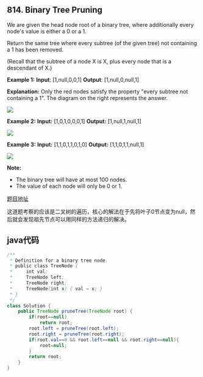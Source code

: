 ## 814. Binary Tree Pruning

We are given the head node root of a binary tree, where additionally every node's value is either a 0 or a 1.

Return the same tree where every subtree (of the given tree) not containing a 1 has been removed.

(Recall that the subtree of a node X is X, plus every node that is a descendant of X.)

**Example 1:**
**Input**: [1,null,0,0,1]
**Output**: [1,null,0,null,1]
 
**Explanation:** 
Only the red nodes satisfy the property "every subtree not containing a 1".
The diagram on the right represents the answer.

![](https://s3-lc-upload.s3.amazonaws.com/uploads/2018/04/06/1028_2.png)

**Example 2:**
**Input:** [1,0,1,0,0,0,1]
**Output:** [1,null,1,null,1]

![](https://s3-lc-upload.s3.amazonaws.com/uploads/2018/04/06/1028_1.png)

**Example 3:**
**Input:** [1,1,0,1,1,0,1,0]
**Output:** [1,1,0,1,1,null,1]

![](https://s3-lc-upload.s3.amazonaws.com/uploads/2018/04/05/1028.png)

**Note:**

- The binary tree will have at most 100 nodes.
- The value of each node will only be 0 or 1.

[题目地址](https://leetcode.com/problems/binary-tree-pruning/)

这道题考察的应该是二叉树的遍历，核心的解法在于先将叶子0节点变为null，然后就会发现祖先节点可以用同样的方法递归的解决。

## java代码

```java
/**
 * Definition for a binary tree node.
 * public class TreeNode {
 *     int val;
 *     TreeNode left;
 *     TreeNode right;
 *     TreeNode(int x) { val = x; }
 * }
 */
class Solution {
    public TreeNode pruneTree(TreeNode root) {
        if(root==null)
            return root;
        root.left = pruneTree(root.left);
        root.right = pruneTree(root.right);
        if(root.val==0 && root.left==null && root.right==null){
            root=null;
        }
        return root;
    }
}
```